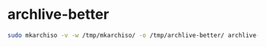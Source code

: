 # archlive-better

```sh
sudo mkarchiso -v -w /tmp/mkarchiso/ -o /tmp/archlive-better/ archlive-better
```
